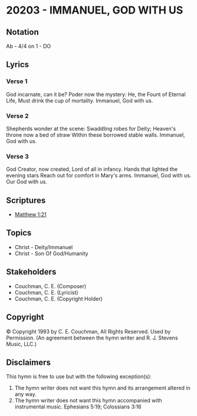 # 20203 - IMMANUEL, GOD WITH US

## Notation

Ab - 4/4 on 1 - DO

## Lyrics

### Verse 1

God incarnate, can it be? Poder now the mystery: He, the Fount of Eternal Life, Must drink the cup of mortality. Immanuel, God with us.

### Verse 2

Shepherds wonder at the scene: Swaddling robes for Deity; Heaven's throne now a bed of straw Within these borrowed stable walls. Immanuel, God with us.

### Verse 3

God Creator, now created, Lord of all in infancy. Hands that lighted the evening stars Reach out for comfort in Mary's arms. Immanuel, God with us. Our God with us.


## Scriptures

- [Matthew 1:21](https://www.biblegateway.com/passage/?search=Matthew%201%3A21)

## Topics

- Christ - Deity/Immanuel
- Christ - Son Of God/Humanity

## Stakeholders

- Couchman, C. E. (Composer)
- Couchman, C. E. (Lyricist)
- Couchman, C. E. (Copyright Holder)

## Copyright

© Copyright 1993 by C. E. Couchman,  All Rights Reserved. Used by Permission.
(An agreement between the hymn writer and R. J. Stevens Music, LLC.)

## Disclaimers

This hymn is free to use but with the following exception(s):
1. The hymn writer does not want this hymn and its arrangement altered in any way.
2. The hymn writer does not want this hymn accompanied with instrumental music.
Ephesians 5:19; Colossians 3:16

